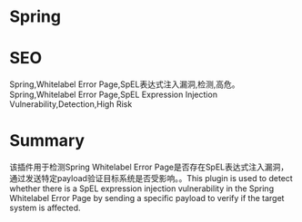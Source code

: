 # Spring
# SEO
Spring,Whitelabel Error Page,SpEL表达式注入漏洞,检测,高危。Spring,Whitelabel Error Page,SpEL Expression Injection Vulnerability,Detection,High Risk
# Summary
该插件用于检测Spring Whitelabel Error Page是否存在SpEL表达式注入漏洞，通过发送特定payload验证目标系统是否受影响。。This plugin is used to detect whether there is a SpEL expression injection vulnerability in the Spring Whitelabel Error Page by sending a specific payload to verify if the target system is affected.
